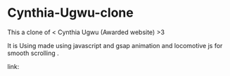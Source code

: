# Cynthia-Ugwu-clone


This a clone of < Cynthia Ugwu (Awarded website) >3


It is Using made using javascript and gsap animation and locomotive js for smooth scrolling .

link: 
